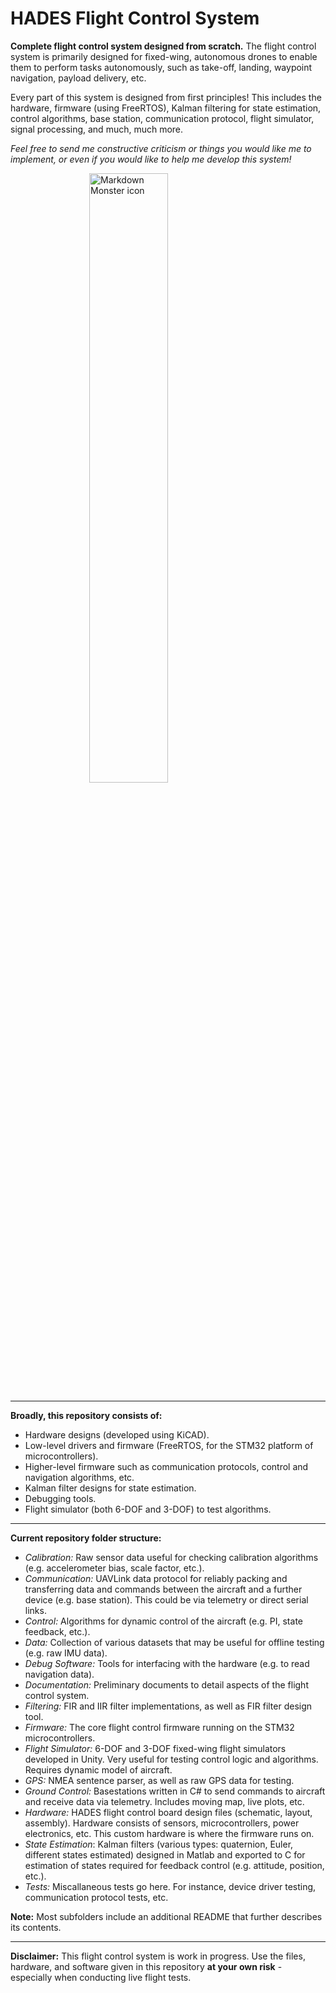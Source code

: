 # HADES Flight Control System
**Complete flight control system designed from scratch.** The flight control system is primarily designed for fixed-wing, autonomous drones to enable them to perform tasks autonomously, such as take-off, landing, waypoint navigation, payload delivery, etc.

Every part of this system is designed from first principles! This includes the hardware, firmware (using FreeRTOS), Kalman filtering for state estimation, control algorithms, base station, communication protocol, flight simulator, signal processing, and much, much more.

*Feel free to send me constructive criticism or things you would like me to implement, or even if you would like to help me develop this system!*

<img src="http://philsal.co.uk/wp-content/uploads/2019/12/Hades-Assembly-Front.jpg"
     alt="Markdown Monster icon"
     style="display: block;
  margin-left: auto;
  margin-right: auto;
  width: 50%;"/>
       
---

**Broadly, this repository consists of:**
* Hardware designs (developed using KiCAD).
* Low-level drivers and firmware (FreeRTOS, for the STM32 platform of microcontrollers).
* Higher-level firmware such as communication protocols, control and navigation algorithms, etc.
* Kalman filter designs for state estimation.
* Debugging tools.
* Flight simulator (both 6-DOF and 3-DOF) to test algorithms.


---


**Current repository folder structure:**
* *Calibration:* Raw sensor data useful for checking calibration algorithms (e.g. accelerometer bias, scale factor, etc.).
* *Communication:* UAVLink data protocol for reliably packing and transferring data and commands between the aircraft and a further device (e.g. base station). This could be via telemetry or direct serial links.
* *Control:* Algorithms for dynamic control of the aircraft (e.g. PI, state feedback, etc.).
* *Data:* Collection of various datasets that may be useful for offline testing (e.g. raw IMU data).
* *Debug Software:* Tools for interfacing with the hardware (e.g. to read navigation data).
* *Documentation:* Preliminary documents to detail aspects of the flight  control system.
* *Filtering:* FIR and IIR filter implementations, as well as FIR filter design tool.
* *Firmware:* The core flight control firmware running on the STM32 microcontrollers.
* *Flight Simulator:* 6-DOF and 3-DOF fixed-wing flight simulators developed in Unity. Very useful for testing control logic and algorithms. Requires dynamic model of aircraft.
* *GPS:* NMEA sentence parser, as well as raw GPS data for testing.
* *Ground Control:* Basestations written in C# to send commands to aircraft and receive data via telemetry. Includes moving map, live plots, etc.
* *Hardware:* HADES flight control board design files (schematic, layout, assembly). Hardware consists of sensors, microcontrollers, power electronics, etc. This custom hardware is where the firmware runs on.
* *State Estimation*: Kalman filters (various types: quaternion, Euler, different states estimated) designed in Matlab and exported to C for estimation of states required for feedback control (e.g. attitude, position, etc.).
* *Tests:* Miscallaneous tests go here. For instance, device driver testing, communication protocol tests, etc.

**Note:** Most subfolders include an additional README that further describes its contents.

---

**Disclaimer:** This flight control system is work in progress. Use the files, hardware, and software given in this repository **at your own risk** - especially when conducting live flight tests.
